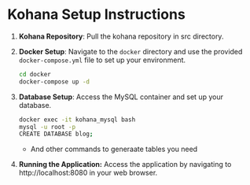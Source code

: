 # Kohana Setup Instructions

1. **Kohana Repository**:
   Pull the kohana repository in src directory.

2. **Docker Setup**:
   Navigate to the `docker` directory and use the provided `docker-compose.yml` file to set up your environment.
   ```sh
   cd docker
   docker-compose up -d
   ```

3. **Database Setup**:
    Access the MySQL container and set up your database.
    ```sh
    docker exec -it kohana_mysql bash
    mysql -u root -p
    CREATE DATABASE blog;
    ```
    - And other commands to generaate tables you need

4. **Running the Application:**
    Access the application by navigating to http://localhost:8080 in your web browser.


